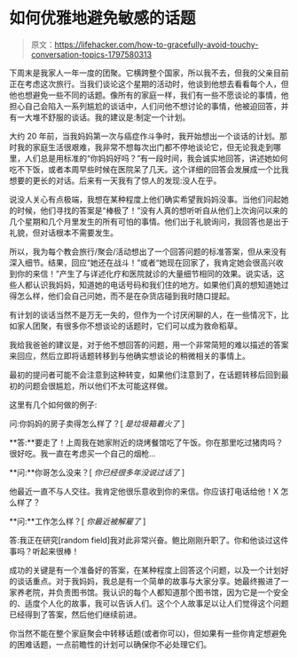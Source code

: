 # 如何优雅地避免敏感的话题

> 原文：<https://lifehacker.com/how-to-gracefully-avoid-touchy-conversation-topics-1797580313>

下周末是我家人一年一度的团聚。它横跨整个国家，所以我不去，但我的父亲目前正在考虑这次旅行。当我们谈论这个星期的活动时，他谈到他想去看看每个人，但他也想避免一些不同的话题。像所有的家庭一样，我们有一些不愿谈论的事情，他担心自己会陷入一系列尴尬的谈话中，人们问他不想讨论的事情，他被迫回答，并有一大堆不舒服的谈话。我的建议是:制定一个计划。



大约 20 年前，当我妈妈第一次与癌症作斗争时，我开始想出一个谈话的计划。那时我的家庭生活很艰难，我非常不想每次出门都不停地谈论它，但无论我走到哪里，人们总是用标准的“你妈妈好吗？”有一段时间，我会诚实地回答，讲述她如何吃不下饭，或者本周早些时候在医院呆了几天。这个详细的回答会发展成一个比我想要的更长的对话。后来有一天我有了惊人的发现:没人在乎。

说没人关心有点极端，我想在某种程度上他们确实希望我妈妈没事。当他们问起她的时候，他们寻找的答案是“棒极了！”没有人真的想听听自从他们上次询问以来的几个星期和几个月里发生的所有可怕的事情。他们出于礼貌询问，我回答也是出于礼貌，但对话根本不需要发生。

所以，我为每个教会旅行/聚会/活动想出了一个回答问题的标准答案，但从来没有深入细节。结果，回应“她还在战斗！”或者“她现在回家了，我肯定她会很高兴收到你的来信！”产生了与详述化疗和医院就诊的大量细节相同的效果。说实话，这些人都认识我妈妈，知道她的电话号码和我们住的地方。如果他们真的想知道她过得怎么样，他们会自己问她，而不是在杂货店碰到我时随口提起。

有计划的谈话当然不是万无一失的，但作为一个讨厌闲聊的人，在一些情况下，比如家人团聚，有很多你不想谈论的话题时，它们可以成为救命稻草。

我给我爸爸的建议是，对于他不想回答的问题，用一个非常简短的难以描述的答案来回应，然后立即将话题转移到与他确实想谈论的稍微相关的事情上。

最初的提问者可能不会注意到这种转变，如果他们注意到了，在话题转移后回到最初的问题会很尴尬，所以他们不太可能这样做。

这里有几个如何做的例子:

问:你妈妈的房子卖得怎么样了？[ *是垃圾箱着火了* ]

**答:**要走了！上周我在她家附近的烧烤餐馆吃了午饭。你在那里吃过猪肉吗？很好吃。我一直在考虑买一个自己的烟枪...

**问:**你哥怎么没来？[ *你已经很多年没说过话了* ]

他最近一直不与人交往。我肯定他很乐意收到你的来信。你应该打电话给他！X 怎么样了？

**问:**工作怎么样？[ *你最近被解雇了* ]

答:我正在研究[random field]我对此非常兴奋。鲍比刚刚升职了。你和他谈过这件事吗？听起来很棒！

成功的关键是有一个准备好的答案，在某种程度上回答这个问题，以及一个计划好的谈话重点。对于我妈妈，我总是有一个简单的故事与大家分享。她最终搬进了一家养老院，并负责图书馆。我认识的每个人都知道那个图书馆，因为它是一个安全的、适度个人化的故事，我可以告诉人们。这个个人故事足以让人们觉得这个问题已经得到了答案，然后他们继续前进。

你当然不能在整个家庭聚会中转移话题(或者你可以)，但如果有一些你肯定想避免的困难话题，一点前瞻性的计划可以确保你不必处理它们。
